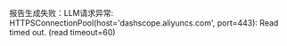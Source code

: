 报告生成失败：LLM请求异常: HTTPSConnectionPool(host='dashscope.aliyuncs.com', port=443): Read timed out. (read timeout=60)